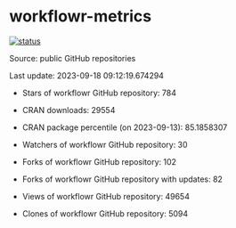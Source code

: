 
<!-- README.md is generated from README.Rmd. Please edit that file -->

# workflowr-metrics

[![status](https://github.com/workflowr/workflowr-metrics/workflows/metrics/badge.svg)](https://github.com/workflowr/workflowr-metrics/actions/workflows/metrics.yaml)

Source: public GitHub repositories

Last update: 2023-09-18 09:12:19.674294

<!--





* Weekly active projects (unique users):  ()

* Monthly active projects (unique users):  ()

* Number of workflowr projects on GitHub: 


-->

  - Stars of workflowr GitHub repository: 784

  - CRAN downloads: 29554

  - CRAN package percentile (on 2023-09-13): 85.1858307

  - Watchers of workflowr GitHub repository: 30

  - Forks of workflowr GitHub repository: 102

  - Forks of workflowr GitHub repository with updates: 82

  - Views of workflowr GitHub repository: 49654

  - Clones of workflowr GitHub repository: 5094
